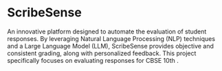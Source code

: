 # ScribeSense
An innovative platform designed to automate the evaluation of student responses. By leveraging Natural Language Processing (NLP) techniques and a Large Language Model (LLM), ScribeSense provides objective and consistent grading, along with personalized feedback. This project specifically focuses on evaluating responses for CBSE 10th .

